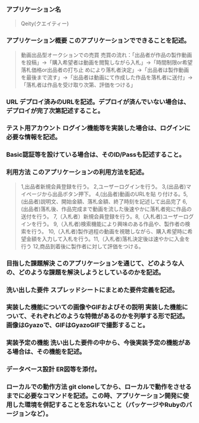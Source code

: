 ### アプリケーション名 
> Qeity(クエイティー)

### アプリケーション概要 このアプリケーションでできることを記述。
> 動画出品型オークションでの売買
> 売買の流れ：「出品者が作品の製作動画を投稿」→「購入希望者は動画を閲覧しながら入札」→「時間制限or希望落札価格or出品者の打ち止
  めにより落札者決定」→「出品者は製作動画を最後まで流す」→「出品者は動画にて作成した作品を落札者に送付」→「落札者は作品を受け取り次第、評価をつける」

### URL デプロイ済みのURLを記述。デプロイが済んでいない場合は、デプロイが完了次第記述すること。
### テスト用アカウント ログイン機能等を実装した場合は、ログインに必要な情報を記述。
### Basic認証等を設けている場合は、そのID/Passも記述すること。

### 利用方法 このアプリケーションの利用方法を記述。
> 1,出品者新規会員登録を行う。 2,ユーザーログインを行う。 3,(出品者)マイページから出品ボタン押下。 4,(出品者)動画のURLを貼
  り付ける。5,(出品者)説明文、開始金額、落札金額、終了時刻を記述して出品完了 6,(出品者)落札後、作品完成まで動画を流した後速やかに落札者宛に作品の送付を行う。 
>  7,（入札者）新規会員登録を行う。8,（入札者)ユーザーログインを行う。 9,（入札者)検索機能により興味のある作品や、製作者の検
   索を行う。 10,（入札者)製作過程の動画を視聴しながら、購入希望時に希望金額を入力して入札を行う。11,（入札者)落札決定後は速やかに入金を行う 12,商品到着後に製作者に対して評価をつける。

### 目指した課題解決 このアプリケーションを通じて、どのような人の、どのような課題を解決しようとしているのかを記述。
> 

### 洗い出した要件 スプレッドシートにまとめた要件定義を記述。


### 実装した機能についての画像やGIFおよびその説明 実装した機能について、それぞれどのような特徴があるのかを列挙する形で記述。画像はGyazoで、GIFはGyazoGIFで撮影すること。


### 実装予定の機能 洗い出した要件の中から、今後実装予定の機能がある場合は、その機能を記述。


### データベース設計 ER図等を添付。


### ローカルでの動作方法 git cloneしてから、ローカルで動作をさせるまでに必要なコマンドを記述。この時、アプリケーション開発に使用した環境を併記することを忘れないこと（パッケージやRubyのバージョンなど）。
